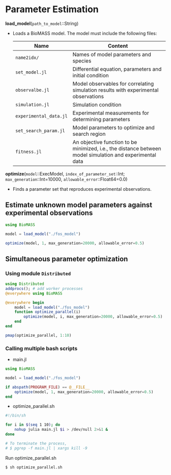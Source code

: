 # Parameter Estimation

**load_model**(```path_to_model```::String)
- Loads a BioMASS model. The model must include the following files:

    |Name|Content|
    |---|---|
    |`name2idx/`|Names of model parameters and species|
    |`set_model.jl`|Differential equation, parameters and initial condition|
    |`observalbe.jl`|Model observables for correlating simulation results with experimental observations|
    |`simulation.jl`|Simulation condition|
    |`experimental_data.jl`|Experimental measurements for determining parameters|
    |`set_search_param.jl`|Model parameters to optimize and search region|
    |`fitness.jl`|An objective function to be minimized, i.e., the distance between model simulation and experimental data|

**optimize**(```model```::ExecModel, ```index_of_parameter_set```::Int; ```max_generation```::Int=10000, ```allowable_error```::Float64=0.0)
- Finds a parameter set that reproduces experimental observations.

## Estimate unknown model parameters against experimental observations

```julia
using BioMASS

model = load_model("./fos_model")

optimize(model, 1, max_generation=20000, allowable_error=0.5)
```
## Simultaneous parameter optimization

### Using module ```Distributed```
```julia
using Distributed
addprocs(); # add worker processes
@everywhere using BioMASS

@everywhere begin
    model = load_model("./fos_model")
    function optimize_parallel(i)
        optimize(model, i, max_generation=20000, allowable_error=0.5)
    end
end

pmap(optimize_parallel, 1:10)
```

### Calling multiple bash scripts

- main.jl

```julia
using BioMASS

model = load_model("./fos_model")

if abspath(PROGRAM_FILE) == @__FILE__
    optimize(model, 1, max_generation=20000, allowable_error=0.5)
end
```

- optimize_parallel.sh

```bash
#!/bin/sh

for i in $(seq 1 10); do
    nohup julia main.jl $i > /dev/null 2>&1 &
done

# To terminate the process,
# $ pgrep -f main.jl | xargs kill -9
```

Run optimize_parallel.sh

```bash
$ sh optimize_parallel.sh
```